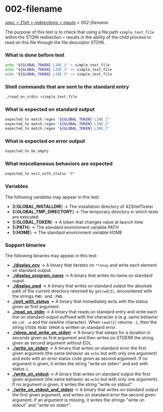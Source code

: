 # 002-filename

*[spec > 21sh > redirections > inputs](..) > 002-filename*

The purpose of this test is to check that using a file path `simple_text_file` within the STDIN redirection `<` results in the ability of the child process to read on this file through the file descriptor STDIN.
### What is done before test

```bash
echo "${GLOBAL_TOKEN}_LINE_1" > simple_text_file
echo "${GLOBAL_TOKEN}_LINE_2" >> simple_text_file
echo "${GLOBAL_TOKEN}_LINE_3" >> simple_text_file

```

### Shell commands that are sent to the standard entry

```bash
./read_on_stdin <simple_text_file

```

### What is expected on standard output

```bash
expected_to match_regex "${GLOBAL_TOKEN}_LINE_1"
expected_to match_regex "${GLOBAL_TOKEN}_LINE_2"
expected_to match_regex "${GLOBAL_TOKEN}_LINE_3"

```

### What is expected on error output

```bash
expected_to be_empty

```

### What miscellaneous behaviors are expected

```bash
expected_to exit_with_status "0"

```

### Variables

The following variables may appear in this test:

* ${**GLOBAL_INSTALLDIR**} -> The installation directory of 42ShellTester
* ${**GLOBAL_TMP_DIRECTORY**} -> The temporary directory in which tests are executed
* ${**GLOBAL_TOKEN**} -> A token that changes value at launch time
* ${**PATH**} -> The standard environment variable PATH
* ${**HOME**} -> The standard environment variable HOME

### Support binaries

The following binaries may appear in this test:


* **[./display_env](/42shTests/42ShellTester/tree/master/support/display-env)** -> A binary that iterates on `**envp` and write each element on standard output.
* **[./display_program_name](/42shTests/42ShellTester/tree/master/support/display-program-name)** -> A binary that writes its name on standard ouput.
* **[./display_pwd](/42shTests/42ShellTester/tree/master/support/display-pwd)** -> A binary that writes on standard output the absolute path of the current directory returned by `getcwd(3)`, encountered with the strings `PWD:` and `:PWD`.
* **[./exit_with_status](/42shTests/42ShellTester/tree/master/support/exit-with-status)** -> A binary that immediately exits with the status given as first argument.
* **[./read_on_stdin](/42shTests/42ShellTester/tree/master/support/read-on-stdin)** -> A binary that reads on standard entry and write each line on standard output suffixed with the character `@` (e.g. same behavior as `cat -e` and the *newline* character). When `read(2)` returns `-1`, then the string `STDIN READ ERROR` is written on standard error.
* **[./sleep_and_write_on_stderr](/42shTests/42ShellTester/tree/master/support/sleep-and-write-on-stderr)** -> A binary that sleeps for a duration in seconds given as first argument and then writes on STDERR the string given as second argument without EOL.
* **[./write_on_stderr](/42shTests/42ShellTester/tree/master/support/write-on-stderr)** -> A binary that writes on standard error the first given argument (the same behavior as `echo` but with only one argument) and exits with an error status code given as second argument. If no argument is given, it writes the string "write on stderr" and exit with status `1`.
* **[./write_on_stdout](/42shTests/42ShellTester/tree/master/support/write-on-stdout)** -> A binary that writes on standard output the first given argument (the same behavior as `echo` but with only one argument). If no argument is given, it writes the string "write on stdout".
* **[./write_on_stdout_and_stderr](/42shTests/42ShellTester/tree/master/support/write-on-stdout-and-stderr)** -> A binary that writes on standard output the first given argument, and writes on standard error the second given argument. If an argument is missing, it writes the strings "write on stdout" and "write on stderr".
